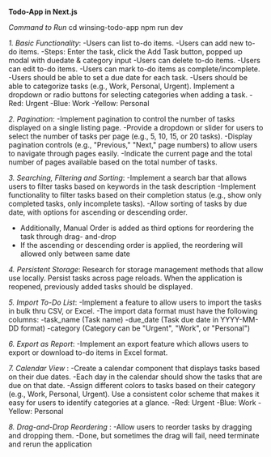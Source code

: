 **Todo-App in Next.js**

*Command to Run*
cd winsing-todo-app
npm run dev

*1. Basic Functionality*:
-Users can list to-do items.
-Users can add new to-do items.
  -Steps: Enter the task, click the Add Task button, popped up modal with duedate & category              input
-Users can delete to-do items.
-Users can edit to-do items.
-Users can mark to-do items as complete/incomplete.
-Users should be able to set a due date for each task.
-Users should be able to categorize tasks (e.g., Work, Personal, Urgent). Implement a dropdown   or radio buttons for selecting categories when adding a task.
  -Red: Urgent
  -Blue: Work
  -Yellow: Personal

*2. Pagination*:
-Implement pagination to control the number of tasks displayed on a single listing page.
-Provide a dropdown or slider for users to select the number of tasks per page (e.g., 5, 10,     15, or 20 tasks).
-Display pagination controls (e.g., "Previous," "Next," page numbers) to allow users to          navigate through pages easily.
-Indicate the current page and the total number of pages available based on the total number of  tasks.

*3. Searching, Filtering and Sorting*:
-Implement a search bar that allows users to filter tasks based on keywords in the task description
-Implement functionality to filter tasks based on their completion status (e.g., show only completed tasks, only incomplete tasks).
-Allow sorting of tasks by due date, with options for ascending or descending order.
  - Additionally, Manual Order is added as third options for reordering the task through drag-      and-drop
  - If the ascending or descending order is applied, the reordering will allowed only between       same date

*4. Persistent Storage*:
Research for storage management methods that allow use locally. Persist tasks across page reloads. When the application is reopened, previously added tasks should be displayed.

*5. Import To-Do List*:
-Implement a feature to allow users to import the tasks in bulk thru CSV, or Excel.
-The import data format must have the following columns:
  -task_name (Task name)
  -due_date (Task due date in YYYY-MM-DD format)
  -category (Category can be "Urgent", "Work", or "Personal")

*6. Export as Report*:
-Implement an export feature which allows users to export or download to-do items in Excel format.

*7. Calendar View* :
-Create a calendar component that displays tasks based on their due dates.
-Each day in the calendar should show the tasks that are due on that date.
-Assign different colors to tasks based on their category (e.g., Work, Personal, Urgent). Use a  consistent color scheme that makes it easy for users to identify categories at a glance.
  -Red: Urgent
  -Blue: Work
  -Yellow: Personal


*8. Drag-and-Drop Reordering* :
-Allow users to reorder tasks by dragging and dropping them.
-Done, but sometimes the drag will fail, need terminate and rerun the application
